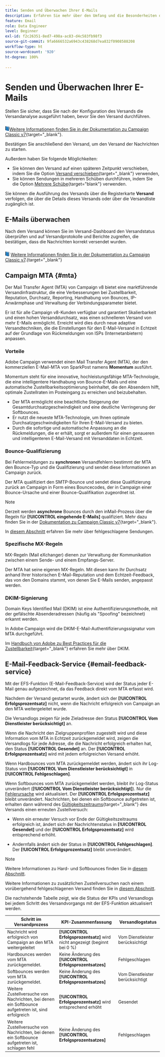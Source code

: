 ```yaml
---
title: Senden und Überwachen Ihrer E-Mails
description: Erfahren Sie mehr über den Umfang und die Besonderheiten des E-Mail-Versands mit Adobe Campaign
feature: Email
role: Data Engineer
level: Beginner
exl-id: f2c26351-8ed7-498a-ac83-d4c583fb98f3
source-git-commit: 9fa6666532a6943c438268d7ea832f0908588208
workflow-type: ht
source-wordcount: '920'
ht-degree: 100%

---
```



# Senden und Überwachen Ihrer E-Mails

Stellen Sie sicher, dass Sie nach der Konfiguration des Versands die Versandanalyse ausgeführt haben, bevor Sie den Versand durchführen.

![](../assets/do-not-localize/book.png)[Weitere Informationen finden Sie in der Dokumentation zu Campaign Classic v7](https://experienceleague.adobe.com/docs/campaign-classic/using/sending-messages/key-steps-when-creating-a-delivery/steps-sending-the-delivery.html?lang=de#confirming-delivery){target=&quot;_blank&quot;}.

Bestätigen Sie anschließend den Versand, um den Versand der Nachrichten zu starten.

Außerdem haben Sie folgende Möglichkeiten:

* Sie können den Versand auf einen späteren Zeitpunkt verschieben, indem Sie die Option [Versand verschieben](https://experienceleague.adobe.com/docs/campaign-classic/using/sending-messages/key-steps-when-creating-a-delivery/steps-sending-the-delivery.html?lang=de#scheduling-the-delivery-sending){target=&quot;_blank&quot;} verwenden,
* Sie können Sendungen in mehreren Schüben durchführen, indem Sie die Option [Mehrere Schübe](https://experienceleague.adobe.com/docs/campaign-classic/using/sending-messages/key-steps-when-creating-a-delivery/steps-sending-the-delivery.html?lang=de#sending-using-multiple-waves){target=&quot;blank&quot;} verwenden.

Sie können die Ausführung des Versands über die Registerkarte **Versand** verfolgen, die über die Details dieses Versands oder über die Versandliste zugänglich ist.

## E-Mails überwachen

Nach dem Versand können Sie im Versand-Dashboard den Versandstatus überprüfen und auf Versandprotokolle und Berichte zugreifen, die bestätigen, dass die Nachrichten korrekt versendet wurden.

![](../assets/do-not-localize/book.png) [Weitere Informationen finden Sie in der Dokumentation zu Campaign Classic v7](https://experienceleague.adobe.com/docs/campaign-classic/using/sending-messages/key-steps-when-creating-a-delivery/delivery-bestpractices/track-and-monitor.html?lang=de).{target=&quot;_blank&quot;}


## Campaign MTA {#mta}

Der Mail Transfer Agent (MTA) von Campaign v8 bietet eine marktführende Versandinfrastruktur, die eine Verbesserungen bei Zustellbarkeit, Reputation, Durchsatz, Reporting, Handhabung von Bounces, IP-Anwärmphase und Verwaltung der Verbindungsparameter bietet.

Er ist für alle Campaign v8-Kunden verfügbar und garantiert Skalierbarkeit und einen hohen Versanddurchsatz, was einen schnelleren Versand von mehr E-Mails ermöglicht. Erreicht wird dies durch neue adaptive Versandtechniken, die die Einstellungen für den E-Mail-Versand in Echtzeit auf der Grundlage von Rückmeldungen von ISPs (Internetanbietern) anpassen.

### Vorteile

Adobe Campaign verwendet einen Mail Transfer Agent (MTA), der den kommerziellen E-Mail-MTA von SparkPost namens **Momentum** ausführt. 

Momentum steht für eine innovative, hochleistungsfähige MTA-Technologie, die eine intelligentere Handhabung von Bounce-E-Mails und eine automatische Zustellbarkeitsoptimierung beinhaltet, die den Absendern hilft, optimale Zustellraten im Posteingang zu erreichen und beizubehalten.

* Der MTA ermöglicht eine beachtliche Steigerung der Gesamtdurchsatzgeschwindigkeit und eine deutliche Verringerung der Softbounces.
* Er nutzt die neueste MTA-Technologie, um Ihnen optimale Durchsatzgeschwindigkeiten für Ihren E-Mail-Versand zu bieten.
* Durch die sofortige und automatische Anpassung an die Rückmeldungen, die er erhält, sorgt er außerdem für einen genaueren und intelligenteren E-Mail-Versand mit Versanddaten in Echtzeit.

### Bounce-Qualifizierung

Bei Fehlermeldungen zu **synchronen** Versandfehlern bestimmt der MTA den Bounce-Typ und die Qualifizierung und sendet diese Informationen an Campaign zurück.

Der MTA qualifiziert den SMTP-Bounce und sendet diese Qualifizierung zurück an Campaign in Form eines Bouncecodes, der in Campaign einer Bounce-Ursache und einer Bounce-Qualifikation zugeordnet ist.

>[!NOTE]
>
>Derzeit werden **asynchrone** Bounces durch den inMail-Prozess über die Regeln für **[!UICONTROL eingehende E-Mails]** qualifiziert. Mehr dazu finden Sie in der [Dokumentation zu Campaign Classic v7](https://experienceleague.adobe.com/docs/campaign-classic/using/sending-messages/monitoring-deliveries/understanding-delivery-failures.html?lang=de#bounce-mail-qualification){target=&quot;_blank&quot;}. <!--Refer to [bounce mail qualification](delivery-failures.md#bounce-mail-qualification)-->

In [diesem Abschnitt](delivery-failures.md) erfahren Sie mehr über fehlgeschlagene Sendungen.


### Spezifische MX-Regeln

MX-Regeln (Mail eXchanger) dienen zur Verwaltung der Kommunikation zwischen einem Sende- und einem Empfangs-Server.

Der MTA hat seine eigenen MX-Regeln. Mit diesen kann Ihr Durchsatz anhand Ihrer historischen E-Mail-Reputation und dem Echtzeit-Feedback, das von den Domains stammt, von denen Sie E-Mails senden, angepasst werden.

### DKIM-Signierung

Domain Keys Identified Mail (DKIM) ist eine Authentifizierungsmethode, mit der gefälschte Absenderadressen (häufig als &quot;Spoofing&quot; bezeichnet) erkannt werden.

In Adobe Campaign wird die DKIM-E-Mail-Authentifizierungssignatur vom MTA durchgeführt.

Im [Handbuch von Adobe zu Best Practices für die Zustellbarkeit](https://experienceleague.adobe.com/docs/deliverability-learn/deliverability-best-practice-guide/transition-process/infrastructure.html?lang=de#authentication){target=&quot;_blank&quot;} erfahren Sie mehr über DKIM.

## E-Mail-Feedback-Service {#email-feedback-service}

Mit der EFS-Funktion (E-Mail-Feedback-Service) wird der Status jeder E-Mail genau aufgezeichnet, da das Feedback direkt vom MTA erfasst wird.

Nachdem der Versand gestartet wurde, ändert sich der **[!UICONTROL Erfolgsprozentsatz]** nicht, wenn die Nachricht erfolgreich von Campaign an den MTA weitergeleitet wurde.

Die Versandlogs zeigen für jede Zieladresse den Status **[!UICONTROL Vom Dienstleister berücksichtigt]** an.

Wenn die Nachricht den Zielgruppenprofilen zugestellt wird und diese Information vom MTA in Echtzeit zurückgemeldet wird, zeigen die Versandlogs für jede Adresse, die die Nachricht erfolgreich erhalten hat, den Status **[!UICONTROL Gesendet]** an. Der **[!UICONTROL Erfolgsprozentsatz]** wird mit jedem erfolgreichen Versand erhöht.

Wenn Hardbounces vom MTA zurückgemeldet werden, ändert sich ihr Log-Status von **[!UICONTROL Vom Dienstleister berücksichtigt]** in **[!UICONTROL Fehlgeschlagen]**<!-- and the **[!UICONTROL Bounces + errors]** percentage is increased accordingly-->.

Wenn Softbounces vom MTA zurückgemeldet werden, bleibt ihr Log-Status unverändert (**[!UICONTROL Vom Dienstleister berücksichtigt]**). Nur die [Fehlerursache](delivery-failures.md#delivery-failure-reasons) wird aktualisiert<!-- and the **[!UICONTROL Bounces + errors]** percentage is increased accordingly-->. Der **[!UICONTROL Erfolgsprozentsatz]** bleibt unverändert. Nachrichten, bei denen ein Softbounce aufgetreten ist, erhalten dann während des [Gültigkeitszeitraums](https://experienceleague.adobe.com/docs/campaign-classic/using/sending-messages/key-steps-when-creating-a-delivery/steps-sending-the-delivery.html?lang=de#defining-validity-period){target=&quot;_blank&quot;} des Versands einen erneuten Zustellversuch:

* Wenn ein erneuter Versuch vor Ende der Gültigkeitszeitraums erfolgreich ist, ändert sich der Nachrichtenstatus in **[!UICONTROL Gesendet]** und der **[!UICONTROL Erfolgsprozentsatz]** wird entsprechend erhöht.

* Andernfalls ändert sich der Status in **[!UICONTROL Fehlgeschlagen]**. Der **[!UICONTROL Erfolgsprozentsatz]** <!--and **[!UICONTROL Bounces + errors]** -->bleibt unverändert.

>[!NOTE]
>
>Weitere Informationen zu Hard- und Softbounces finden Sie in [diesem Abschnitt](delivery-failures.md#delivery-failure-reasons).
>
>Weitere Informationen zu zusätzlichen Zustellversuchen nach einem vorübergehend fehlgeschlagenen Versand finden Sie in [diesem Abschnitt](delivery-failures.md#retries).

Die nachstehende Tabelle zeigt, wie die Status der KPIs und Versandlogs bei jedem Schritt des Versandvorgangs mit der EFS-Funktion aktualisiert werden.

| Schritt im Versandprozess | KPI-Zusammenfassung | Versandlogstatus |
|--- |--- |--- |
| Nachricht wird erfolgreich von Campaign an den MTA weitergeleitet | **[!UICONTROL Erfolgsprozentsatz]** wird nicht angezeigt (beginnt bei 0 %) | Vom Dienstleister berücksichtigt |
| Hardbounces werden vom MTA zurückgemeldet. | Keine Änderung des **[!UICONTROL Erfolgsprozentsatzes]** | Fehlgeschlagen |
| Softbounces werden vom MTA zurückgemeldet. | Keine Änderung des **[!UICONTROL Erfolgsprozentsatzes]** | Vom Dienstleister berücksichtigt |
| Weitere Zustellversuche von Nachrichten, bei denen ein Softbounce aufgetreten ist, sind erfolgreich | **[!UICONTROL Erfolgsprozentsatz]** wird entsprechend erhöht | Gesendet |
| Weitere Zustellversuche von Nachrichten, bei denen ein Softbounce aufgetreten ist, schlagen fehl | Keine Änderung des **[!UICONTROL Erfolgsprozentsatzes]** | Fehlgeschlagen |
